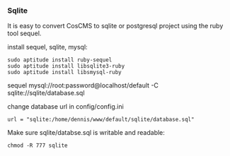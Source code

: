 ### Sqlite

It is easy to convert CosCMS to sqlite or postgresql project using the ruby tool sequel. 

install sequel, sqlite, mysql:

    sudo aptitude install ruby-sequel
    sudo aptitude install libsqlite3-ruby
    sudo aptitude install libsmysql-ruby

sequel mysql://root:password@localhost/default -C sqlite://sqlite/database.sql

change database url in config/config.ini

    url = "sqlite:/home/dennis/www/default/sqlite/database.sql"    

Make sure sqlite/databse.sql is writable and readable: 

    chmod -R 777 sqlite

